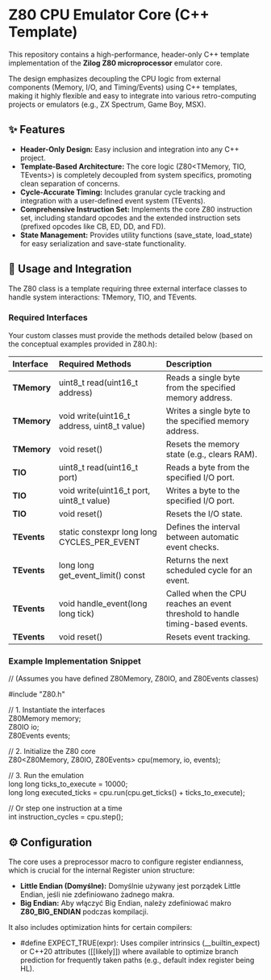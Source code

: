 # **Z80 CPU Emulator Core (C++ Template)**

This repository contains a high-performance, header-only C++ template implementation of the **Zilog Z80 microprocessor** emulator core.

The design emphasizes decoupling the CPU logic from external components (Memory, I/O, and Timing/Events) using C++ templates, making it highly flexible and easy to integrate into various retro-computing projects or emulators (e.g., ZX Spectrum, Game Boy, MSX).

## **✨ Features**

* **Header-Only Design:** Easy inclusion and integration into any C++ project.  
* **Template-Based Architecture:** The core logic (Z80\<TMemory, TIO, TEvents\>) is completely decoupled from system specifics, promoting clean separation of concerns.  
* **Cycle-Accurate Timing:** Includes granular cycle tracking and integration with a user-defined event system (TEvents).  
* **Comprehensive Instruction Set:** Implements the core Z80 instruction set, including standard opcodes and the extended instruction sets (prefixed opcodes like CB, ED, DD, and FD).  
* **State Management:** Provides utility functions (save\_state, load\_state) for easy serialization and save-state functionality.

## **🚀 Usage and Integration**

The Z80 class is a template requiring three external interface classes to handle system interactions: TMemory, TIO, and TEvents.

### **Required Interfaces**

Your custom classes must provide the methods detailed below (based on the conceptual examples provided in Z80.h):

| Interface | Required Methods | Description |
| :---- | :---- | :---- |
| **TMemory** | uint8\_t read(uint16\_t address) | Reads a single byte from the specified memory address. |
| **TMemory** | void write(uint16\_t address, uint8\_t value) | Writes a single byte to the specified memory address. |
| **TMemory** | void reset() | Resets the memory state (e.g., clears RAM). |
| **TIO** | uint8\_t read(uint16\_t port) | Reads a byte from the specified I/O port. |
| **TIO** | void write(uint16\_t port, uint8\_t value) | Writes a byte to the specified I/O port. |
| **TIO** | void reset() | Resets the I/O state. |
| **TEvents** | static constexpr long long CYCLES\_PER\_EVENT | Defines the interval between automatic event checks. |
| **TEvents** | long long get\_event\_limit() const | Returns the next scheduled cycle for an event. |
| **TEvents** | void handle\_event(long long tick) | Called when the CPU reaches an event threshold to handle timing-based events. |
| **TEvents** | void reset() | Resets event tracking. |

### **Example Implementation Snippet**

// (Assumes you have defined Z80Memory, Z80IO, and Z80Events classes)

\#include "Z80.h"

// 1\. Instantiate the interfaces  
Z80Memory memory;  
Z80IO io;  
Z80Events events;

// 2\. Initialize the Z80 core  
Z80\<Z80Memory, Z80IO, Z80Events\> cpu(memory, io, events);

// 3\. Run the emulation  
long long ticks\_to\_execute \= 10000;  
long long executed\_ticks \= cpu.run(cpu.get\_ticks() \+ ticks\_to\_execute);

// Or step one instruction at a time  
int instruction\_cycles \= cpu.step();

## **⚙️ Configuration**

The core uses a preprocessor macro to configure register endianness, which is crucial for the internal Register union structure:

* **Little Endian (Domyślne):** Domyślnie używany jest porządek Little Endian, jeśli nie zdefiniowano żadnego makra.  
* **Big Endian:** Aby włączyć Big Endian, należy zdefiniować makro **Z80\_BIG\_ENDIAN** podczas kompilacji.

It also includes optimization hints for certain compilers:

* \#define EXPECT\_TRUE(expr): Uses compiler intrinsics (\_\_builtin\_expect) or C++20 attributes (\[\[likely\]\]) where available to optimize branch prediction for frequently taken paths (e.g., default index register being HL).
